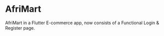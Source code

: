 # AfriMart
AfriMart in a Flutter E-commerce app, now consists of a Functional Login &amp; Register page.
